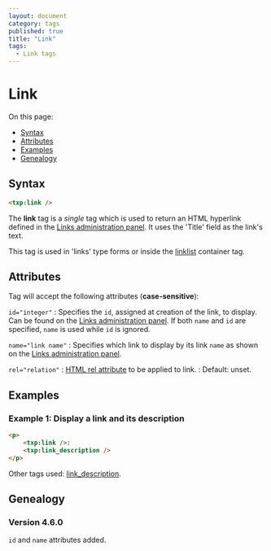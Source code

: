 ```yaml
---
layout: document
category: tags
published: true
title: "Link"
tags:
  - Link tags
---
```


# Link

On this page:

* [Syntax](#syntax)
* [Attributes](#attributes)
* [Examples](#examples)
* [Genealogy](#genealogy)

## Syntax

~~~ html
<txp:link />
~~~

The **link** tag is a *single* tag which is used to return an HTML hyperlink defined in the [Links administration panel](../administration/links-panel). It uses the 'Title' field as the link's text.

This tag is used in 'links' type forms or inside the [linklist](linklist) container tag.

## Attributes

Tag will accept the following attributes (**case-sensitive**):

`id="integer"`
: Specifies the `id`, assigned at creation of the link, to display. Can be found on the [Links administration panel](../administration/links-panel). If both `name` and `id` are specified, `name` is used while `id` is ignored.

`name="link name"`
: Specifies which link to display by its link `name` as shown on the [Links administration panel](../administration/links-panel).

`rel="relation"`
: [HTML rel attribute](https://developer.mozilla.org/en-US/docs/Web/HTML/Link_types) to be applied to link.
: Default: unset.

## Examples

### Example 1: Display a link and its description

~~~ html
<p>
    <txp:link />:
    <txp:link_description />
</p>
~~~

Other tags used: [link_description](link-description).

## Genealogy

### Version 4.6.0

`id` and `name` attributes added.
